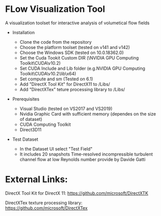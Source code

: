 # FLow Visualization Tool
A visualization toolset for interactive analysis of volumetical flow fields

* Installation

  + Clone the code from the repository
  + Choose the platform toolset (tested on v141 and v142)
  + Choose the Windows SDK (tested on 10.0.18362.0)
  + Set the Cuda Tookit Custom DIR (\NVIDIA GPU Computing Toolkit\CUDA\v10.2)
  + Set CUDA Include and Lib folder (e.g.NVIDIA GPU Computing Toolkit\CUDA\v10.2\lib\x64)
  + Set compute and sm (Tested on 6.1)
  + Add "DirectX Tool Kit" for DirectX11 to /Libs/
  + Add "DirectXTex" teture processing library to /Libs/


* Prerequisites

  + Visual Studio (tested on VS2017 and VS2019)
  + Nvidia Graphic Card with sufficient memory (dependes on the size of dataset)
  + CUDA Computing Toolkit
  + Direct3D11

* Test Dataset
  + In the Dataset UI select "Test Field"
  + It includes 20 snapshots Time-resolved incompressible turbulent channel flow at low Reynolds number provide by Davide Gatti


# External Links:
DirectX Tool Kit for DirectX 11:
https://github.com/microsoft/DirectXTK

DirectXTex texture processing library:
https://github.com/microsoft/DirectXTex


